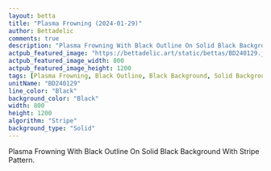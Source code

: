 ```yaml
---
layout: betta
title: "Plasma Frowning (2024-01-29)"
author: Bettadelic
comments: true
description: "Plasma Frowning With Black Outline On Solid Black Background With Stripe Pattern."
actpub_featured_image: "https://bettadelic.art/static/bettas/BD240129.jpg"
actpub_featured_image_width: 800
actpub_featured_image_height: 1200
tags: [Plasma Frowning, Black Outline, Black Background, Solid Background Pattern, Stripe Pattern, January 2024]
unitName: "BD240129"
line_color: "Black"
background_color: "Black"
width: 800
height: 1200
algorithm: "Stripe"
background_type: "Solid"
---
```


Plasma Frowning With Black Outline On Solid Black Background With Stripe Pattern.

